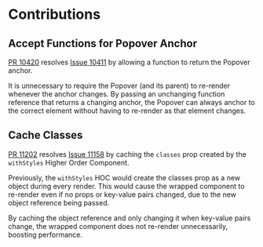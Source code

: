 # Contributions

## Accept Functions for Popover Anchor
[PR 10420](https://github.com/mui-org/material-ui/pull/10420) resolves [Issue 10411](https://github.com/mui-org/material-ui/issues/10411) by allowing a function to return the Popover anchor.

It is unnecessary to require the Popover (and its parent) to re-render whenever the anchor changes. By passing an unchanging function reference that returns a changing anchor, the Popover can always anchor to the correct element without having to re-render as that element changes.

## Cache Classes
[PR 11202](https://github.com/mui-org/material-ui/pull/11202) resolves [Issue 11158](https://github.com/mui-org/material-ui/issues/11158) by caching the `classes` prop created by the `withStyles` Higher Order Component.

Previously, the `withStyles` HOC would create the classes prop as a new object during every render. This would cause the wrapped component to re-render even if no props or key-value pairs changed, due to the new object reference being passed.

By caching the object reference and only changing it when key-value pairs change, the wrapped component does not re-render unnecessarily, boosting performance.
